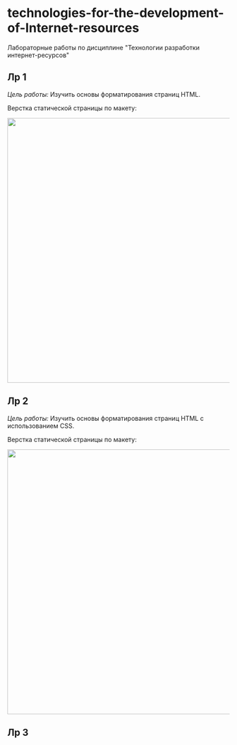 # technologies-for-the-development-of-Internet-resources
Лабораторные работы по дисциплине "Технологии разработки интернет-ресурсов"

## Лр 1
*Цель работы:* Изучить основы форматирования страниц HTML.

Верстка статической страницы по макету:

<img src="https://user-images.githubusercontent.com/62702062/154835499-9350abe6-d451-4cc3-95a2-0907d469a117.png" width="600">

## Лр 2
*Цель работы:* Изучить основы форматирования страниц HTML c использованием CSS.

Верстка статической страницы по макету:

<img src="https://user-images.githubusercontent.com/62702062/154909518-48c00189-d811-49da-bbd7-f9a9fe37d239.png" width="600">

## Лр 3
